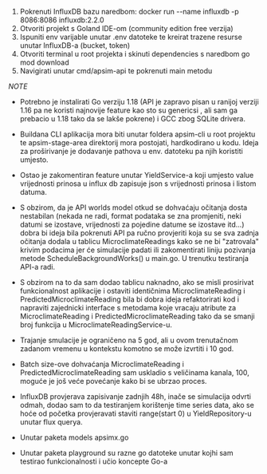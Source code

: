 1. Pokrenuti InfluxDB bazu naredbom: docker run --name influxdb -p 8086:8086 influxdb:2.2.0
2. Otvoriti projekt s Goland IDE-om (community edition free verzija)
3. Ispuniti env varijable unutar .env datoteke te kreirat trazene resurse unutar InfluxDB-a (bucket, token)
4. Otvoriti terminal u root projekta i skinuti dependencies s naredbom go mod download
5. Navigirati unutar cmd/apsim-api te pokrenuti main metodu




*NOTE*

- Potrebno je instalirati Go verziju 1.18 (API je zapravo pisan u ranijoj verziji 1.16 pa ne koristi najnovije feature kao sto su genericsi
, ali sam ga prebacio u 1.18 tako da se lakše pokrene) i GCC zbog SQLite drivera.

- Buildana CLI aplikacija mora biti unutar foldera apsim-cli u root projektu te apsim-stage-area direktorij mora postojati, hardkodirano u kodu. Ideja za proširivanje je dodavanje pathova u env. datoteku pa njih koristiti umjesto.

- Ostao je zakomentiran feature unutar YieldService-a koji umjesto value vrijednosti prinosa u influx db zapisuje json s vrijednosti prinosa i listom datuma.

- S obzirom, da je API worlds model otkud se dohvaćaju očitanja dosta nestabilan (nekada ne radi, format podataka se zna promjeniti, neki datumi se izostave, vrijednosti za pojedine datume se izostave itd...) dobra bi ideja bila pokrenuti API pa ručno provjeriti koja su se sva zadnja očitanja dodala u tablicu MicroclimateReadings kako se ne bi "zatrovala" krivim podacima jer će simulacije padati ili zakomentirati liniju pozivanja metode ScheduleBackgroundWorks() u main.go. U trenutku testiranja API-a radi.

- S obzirom na to da sam dodao tablicu naknadno, ako se misli prosirivat funkcionalnost aplikacije i ostaviti identičnima MicroclimateReading i PredictedMicroclimateReading bila bi dobra ideja refaktorirati kod i napraviti zajednicki interface s metodama koje vracaju atribute za MicroclimateReading i PredictedMicroclimateReading tako da se smanji broj funkcija u MicroclimateReadingService-u.

- Trajanje smulacije je ograničeno na 5 god, ali u ovom trenutačnom zadanom vremenu u kontekstu komotno se može izvrtiti i 10 god.

- Batch size-ove dohvaćanja MicroclimateReading i PredictedMicroclimateReading sam uskladio s veličinama kanala, 100, moguće je još veće povećanje kako bi se ubrzao proces.

- InfluxDB provjerava zapisivanje zadnjih 48h, inače se simulacija odvrti odmah, dodao sam to da testiranjem korištenje time series data, ako se hoće od početka provjeravati staviti range(start 0) u YieldRepository-u unutar flux querya.

- Unutar paketa models apsimx.go
- Unutar paketa playground su razne go datoteke unutar kojhi sam testirao funkcionalnosti i učio koncepte Go-a